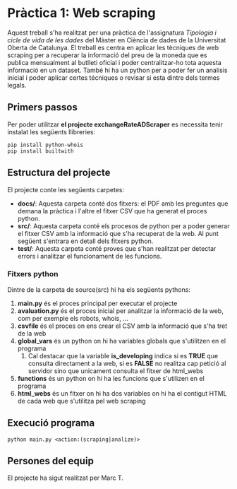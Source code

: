 # Pràctica 1: Web scraping
Aquest treball s'ha realitzat per una pràctica de l'assignatura _Tipologia i cicle de vida de les dades_ del 
Màster en Ciència de dades de la Universitat Oberta de Catalunya. 
El treball es centra en aplicar les tècniques de web scraping per a recuperar la informació del preu de la moneda que es publica mensualment 
al butlleti oficial i poder centralitzar-ho tota aquesta informació en un dataset. També hi ha un python per a poder fer un analisis inicial 
i poder aplicar certes técniques o revisar si esta dintre dels termes legals.


## Primers passos
Per poder utilitzar **el projecte exchangeRateADScraper** es necessita tenir instalat les següents llibreries:
````
pip install python-whois
pip install builtwith
````

## Estructura del projecte
El projecte conte les següents carpetes:
* **docs/**: Aquesta carpeta conté dos fitxers: el PDF amb les preguntes que demana la pràctica i l'altre el fitxer CSV que ha generat el proces python.
* **src/**: Aquesta carpeta conté els procesos de python per a poder generar el fitxer CSV amb la informació que s'ha recuperat de la web. Al punt següent s'entrara en detall dels fitxers python.
* **test/**: Aquesta carpeta conté proves que s'han realitzat per detectar errors i analitzar el funcionament de les funcions.

### Fitxers python
Dintre de la carpeta de source(src) hi ha els següents pythons:
1. **main.py** és el proces principal per executar el projecte
2. **avaluation.py** és el proces inicial per analitzar la informació de la web, com per exemple els robots, whois, ...
3. **csvfile** és el proces on ens crear el CSV amb la informació que s'ha tret de la web
4. **global_vars** és un python on hi ha variables globals que s'utilitzen en el programa
   1. Cal destacar que la variable **is_developing** indica si es **TRUE** que consulta directament a la web, si es **FALSE** no realitza cap petició al servidor sino que unicament consulta el fitxer de html_webs 
5. **functions** és un python on hi ha les funcions que s'utilizen en el programa
6. **html_webs** és un fitxer on hi ha dos variables on hi ha el contigut HTML de cada web que s'utilitza pel web scraping

## Execució programa
````
python main.py <action:(scraping|analize)>
````
## Persones del equip
El projecte ha sigut realitzat per Marc T.





